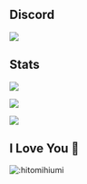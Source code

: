 ## Discord

<a href="https://discord.com/users/991777093312585808"  align="left">
    <img src="https://lanyard.cnrad.dev/api/991777093312585808?theme=dark&bg=655471&animated=true&idleMessage=%22I%20love%20you!%22&showDisplayName=true">
  </a>

## Stats

![](https://github-readme-stats.vercel.app/api/top-langs?username=hitomihiumi&show_icons=true&theme=synthwave&layout=compact)

![](https://github-readme-stats.vercel.app/api?username=hitomihiumi&show_icons=true&theme=synthwave)

![](https://github-readme-streak-stats.herokuapp.com/?user=hitomihiumi&theme=synthwave)
## I Love You 💜

![:hitomihiumi](https://moe-counter.glitch.me/get/@hitomihiumi?theme=rule34)